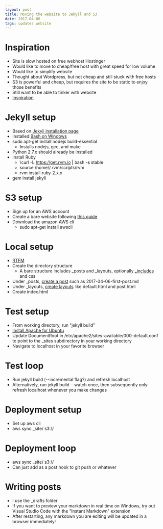 ```yaml
---
layout: post
title: Moving the website to Jekyll and S3
date: 2017-04-06
tags: updates website
---
```


# Inspiration
 - Site is slow hosted on free webhost Hostinger
 - Would like to move to cheap/free host with great speed for low volume
 - Would like to simplify website
 - Thought about Wordpress, but not cheap and still stuck with free hosts
 - S3 is powerful and cheap, but requires the site to be static to enjoy those benefits
 - Still want to be able to tinker with website
 - [Inspiration](https://startupnextdoor.com/from-wordpress-to-jekyll-to-ghost/)

# Jekyll setup
 - Based on [Jekyll installation page](https://jekyllrb.com/docs/installation/)
 - Installed [Bash on Windows](http://www.windowscentral.com/how-install-bash-shell-command-line-windows-10)
 - sudo apt-get install nodejs build-essential
   + Installs nodejs, gcc, and make
 - Python 2.7.x should already be installed
 - Install Ruby
   + \curl -L https://get.rvm.io | bash -s stable
   + source /home/<username>/.rvm/scripts/rvm
   + rvm install ruby-2.x.x
 - gem install jekyll

# S3 setup
 - Sign up for an AWS account
 - Create a bare website following [this guide](http://docs.aws.amazon.com/AmazonS3/latest/dev/HostingWebsiteOnS3Setup.html)
 - Download the amazon AWS cli
   + sudo apt-get install awscli

# Local setup
 - [RTFM](https://jekyllrb.com/docs/home/)
 - Create the directory structure
   + A bare structure includes _posts and _layouts, optionally [_includes](https://jekyllrb.com/docs/includes/) and css
 - Under _posts, [create a post](https://jekyllrb.com/docs/posts/) such as 2017-04-06-first-post.md
 - Under _layouts, [create layouts](https://jeremenichelli.github.io/2015/07/building-blog-jekyll-creating-layouts/#_layouts) like default.html and post.html
 - Create index.html

# Test setup
 - From working directory, run "jekyll build"
 - [Install Apache for Ubuntu](https://developer.mozilla.org/en-US/docs/Learn/Common_questions/Set_up_a_basic_working_environment)
 - Update DocumentRoot in /etc/apache2/sites-available/000-default.conf to point to the _sites subdirectory in your working directory
 - Navigate to localhost in your favorite browser

# Test loop
 - Run jekyll build (--incremental flag?) and refresh localhost
 - Alternatively, run jekyll build --watch once, then subsequently only refresh localhost whenever you make changes

# Deployment setup
 - Set up aws cli
 - aws sync _site/ s3://<bucket>

# Deployment loop
 - aws sync _site/ s3://<bucket>
 - Can just add as a post hook to git push or whatever 

# Writing posts
 - I use the _drafts folder
 - If you want to preview your markdown in real time on Windows, try out Visual Studio Code with the "Instant Markdown" extension
 - After restarting, any markdown you are editing will be updated in a browser immediately!